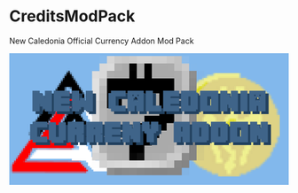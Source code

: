 # CreditsModPack

New Caledonia Official Currency Addon Mod Pack

![background.png](background.png)
